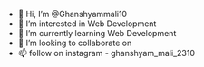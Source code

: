- 👋 Hi, I’m @Ghanshyammali10
- 👀 I’m interested in Web Development
- 🌱 I’m currently learning Web Development
- 💞️ I’m looking to collaborate on 
- 📫 follow on instagram - ghanshyam_mali_2310

<!---
Ghanshyammali10/Ghanshyammali10 is a ✨ special ✨ repository because its `README.md` (this file) appears on your GitHub profile.
You can click the Preview link to take a look at your changes.
--->
